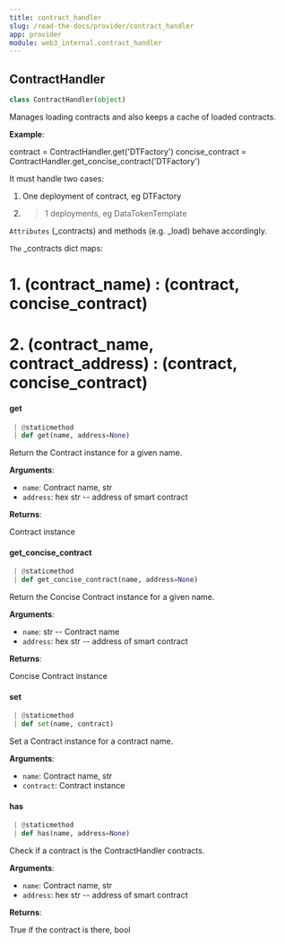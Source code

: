 ```yaml
---
title: contract_handler
slug: /read-the-docs/provider/contract_handler
app: provider
module: web3_internal.contract_handler
---
```

## ContractHandler

```python
class ContractHandler(object)
```

Manages loading contracts and also keeps a cache of loaded contracts.

**Example**:

  contract = ContractHandler.get('DTFactory')
  concise_contract = ContractHandler.get_concise_contract('DTFactory')
  
  It must handle two cases:
  1. One deployment of contract, eg DTFactory
  2. >1 deployments, eg DataTokenTemplate
  
  `Attributes` (_contracts) and methods (e.g. _load) behave accordingly.
  
  `The` _contracts dict maps:
  # 1. (contract_name)                   : (contract, concise_contract)
  # 2. (contract_name, contract_address) : (contract, concise_contract)

#### get

```python
 | @staticmethod
 | def get(name, address=None)
```

Return the Contract instance for a given name.

**Arguments**:

- `name`: Contract name, str
- `address`: hex str -- address of smart contract

**Returns**:

Contract instance

#### get\_concise\_contract

```python
 | @staticmethod
 | def get_concise_contract(name, address=None)
```

Return the Concise Contract instance for a given name.

**Arguments**:

- `name`: str -- Contract name
- `address`: hex str -- address of smart contract

**Returns**:

Concise Contract instance

#### set

```python
 | @staticmethod
 | def set(name, contract)
```

Set a Contract instance for a contract name.

**Arguments**:

- `name`: Contract name, str
- `contract`: Contract instance

#### has

```python
 | @staticmethod
 | def has(name, address=None)
```

Check if a contract is the ContractHandler contracts.

**Arguments**:

- `name`: Contract name, str
- `address`: hex str -- address of smart contract

**Returns**:

True if the contract is there, bool

